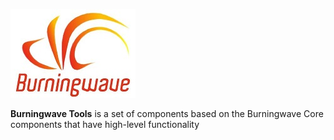 [![logo](Burningwave-logo.jpg "Burningwave")](https://www.burningwave.org/)

**Burningwave Tools** is a set of components based on the Burningwave Core components that have high-level functionality

